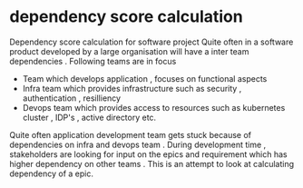 # dependency score calculation
Dependency score calculation for software project
Quite often in a software product developed by a large organisation will have a inter team dependencies . Following teams are in focus
* Team which develops application , focuses on functional aspects
* Infra team which provides infrastructure such as security , authentication , resilliency 
* Devops team which provides access to resources such as kubernetes cluster , IDP's , active directory etc.

Quite often application development team gets stuck because of dependencies on infra and devops team .  During development time , stakeholders are looking for input on the epics and requirement which has higher dependency on other teams .  This is an attempt to look at calculating dependency of a epic. 

